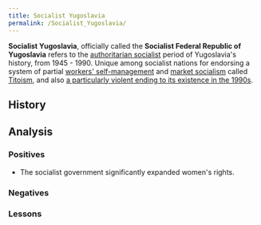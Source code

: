 ```yaml
---
title: Socialist Yugoslavia
permalink: /Socialist_Yugoslavia/
---
```


**Socialist Yugoslavia**, officially called the **Socialist Federal
Republic of Yugoslavia** refers to the [authoritarian
socialist](Authoritarian_Socialism.md "wikilink") period of Yugoslavia's
history, from 1945 - 1990. Unique among socialist nations for endorsing
a system of partial [workers'
self-management](Workers'_Self-Management.md "wikilink") and [market
socialism](Market_Socialism.md "wikilink") called
[Titoism](Titoism.md "wikilink"), and also [a particularly violent ending
to its existence in the 1990s](Yugoslav_Wars.md "wikilink").

## History

## Analysis

### Positives

- The socialist government significantly expanded women's rights.

### Negatives

### Lessons